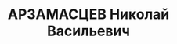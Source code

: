 ---
title: АРЗАМАСЦЕВ Николай Васильевич
description: 'Род. в 1886, Челябинская обл., Уфалейский р-н, п. Нижний Уфалей, русский.
  Проживал: Свердловская обл., Полевской р-н, Северский завод. Северский металлургический
  завод, токарь

  Арестован 15.10.1936. Приговор: 04.05.1937 – ВМН. Расстрелян 04.05.1937'
---